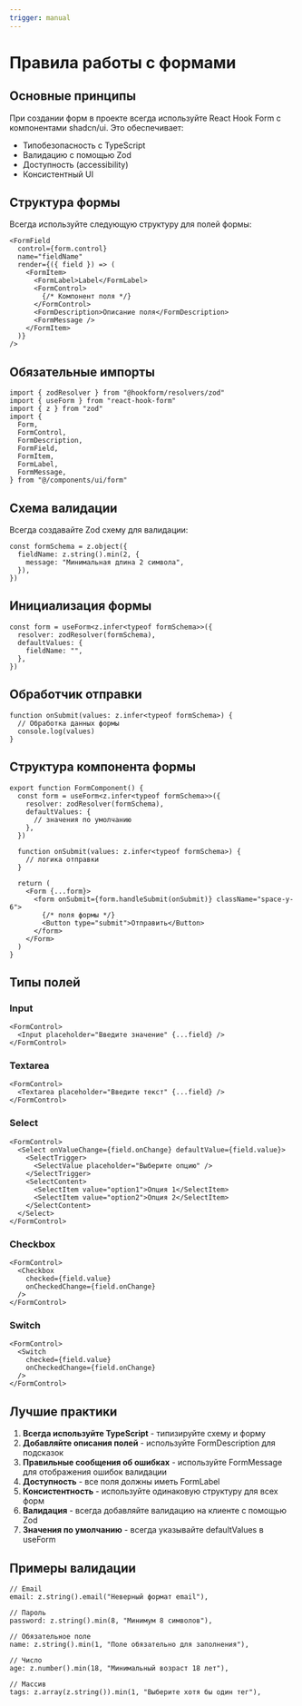 ```yaml
---
trigger: manual
---
```


# Правила работы с формами

## Основные принципы

При создании форм в проекте всегда используйте React Hook Form с компонентами shadcn/ui. Это обеспечивает:
- Типобезопасность с TypeScript
- Валидацию с помощью Zod
- Доступность (accessibility)
- Консистентный UI

## Структура формы

Всегда используйте следующую структуру для полей формы:

```tsx
<FormField
  control={form.control}
  name="fieldName"
  render={({ field }) => (
    <FormItem>
      <FormLabel>Label</FormLabel>
      <FormControl>
        {/* Компонент поля */}
      </FormControl>
      <FormDescription>Описание поля</FormDescription>
      <FormMessage />
    </FormItem>
  )}
/>
```

## Обязательные импорты

```tsx
import { zodResolver } from "@hookform/resolvers/zod"
import { useForm } from "react-hook-form"
import { z } from "zod"
import {
  Form,
  FormControl,
  FormDescription,
  FormField,
  FormItem,
  FormLabel,
  FormMessage,
} from "@/components/ui/form"
```

## Схема валидации

Всегда создавайте Zod схему для валидации:

```tsx
const formSchema = z.object({
  fieldName: z.string().min(2, {
    message: "Минимальная длина 2 символа",
  }),
})
```

## Инициализация формы

```tsx
const form = useForm<z.infer<typeof formSchema>>({
  resolver: zodResolver(formSchema),
  defaultValues: {
    fieldName: "",
  },
})
```

## Обработчик отправки

```tsx
function onSubmit(values: z.infer<typeof formSchema>) {
  // Обработка данных формы
  console.log(values)
}
```

## Структура компонента формы

```tsx
export function FormComponent() {
  const form = useForm<z.infer<typeof formSchema>>({
    resolver: zodResolver(formSchema),
    defaultValues: {
      // значения по умолчанию
    },
  })

  function onSubmit(values: z.infer<typeof formSchema>) {
    // логика отправки
  }

  return (
    <Form {...form}>
      <form onSubmit={form.handleSubmit(onSubmit)} className="space-y-6">
        {/* поля формы */}
        <Button type="submit">Отправить</Button>
      </form>
    </Form>
  )
}
```

## Типы полей

### Input
```tsx
<FormControl>
  <Input placeholder="Введите значение" {...field} />
</FormControl>
```

### Textarea
```tsx
<FormControl>
  <Textarea placeholder="Введите текст" {...field} />
</FormControl>
```

### Select
```tsx
<FormControl>
  <Select onValueChange={field.onChange} defaultValue={field.value}>
    <SelectTrigger>
      <SelectValue placeholder="Выберите опцию" />
    </SelectTrigger>
    <SelectContent>
      <SelectItem value="option1">Опция 1</SelectItem>
      <SelectItem value="option2">Опция 2</SelectItem>
    </SelectContent>
  </Select>
</FormControl>
```

### Checkbox
```tsx
<FormControl>
  <Checkbox
    checked={field.value}
    onCheckedChange={field.onChange}
  />
</FormControl>
```

### Switch
```tsx
<FormControl>
  <Switch
    checked={field.value}
    onCheckedChange={field.onChange}
  />
</FormControl>
```

## Лучшие практики

1. **Всегда используйте TypeScript** - типизируйте схему и форму
2. **Добавляйте описания полей** - используйте FormDescription для подсказок
3. **Правильные сообщения об ошибках** - используйте FormMessage для отображения ошибок валидации
4. **Доступность** - все поля должны иметь FormLabel
5. **Консистентность** - используйте одинаковую структуру для всех форм
6. **Валидация** - всегда добавляйте валидацию на клиенте с помощью Zod
7. **Значения по умолчанию** - всегда указывайте defaultValues в useForm

## Примеры валидации

```tsx
// Email
email: z.string().email("Неверный формат email"),

// Пароль
password: z.string().min(8, "Минимум 8 символов"),

// Обязательное поле
name: z.string().min(1, "Поле обязательно для заполнения"),

// Число
age: z.number().min(18, "Минимальный возраст 18 лет"),

// Массив
tags: z.array(z.string()).min(1, "Выберите хотя бы один тег"),

```